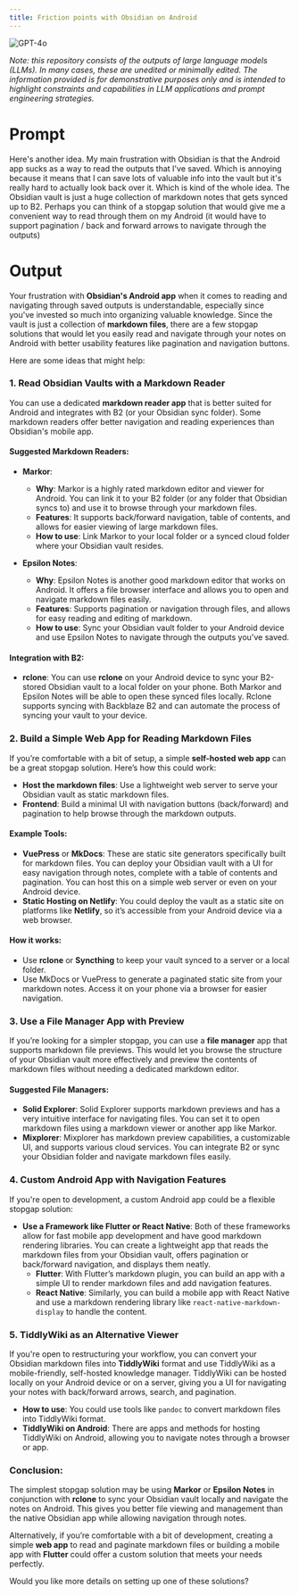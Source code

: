 ```yaml
---
title: Friction points with Obsidian on Android
---
```

![GPT-4o](https://img.shields.io/badge/GPT--4o-3333FF?style=for-the-badge&logo=openai&logoColor=white)



*Note: this repository consists of the outputs of large language models (LLMs). In many cases, these are unedited or minimally edited. The information provided is for demonstrative purposes only and is intended to highlight constraints and capabilities in LLM applications and prompt engineering strategies.*


# Prompt

Here's another idea. My main frustration with Obsidian is that the Android app sucks as a way to read the outputs that I've saved. Which is annoying because it means that I can save lots of valuable info into the vault but it's really hard to actually look back over it. Which is kind of the whole idea. The Obsidian vault is just a huge collection of markdown notes that gets synced up to B2. Perhaps you can think of a stopgap solution that would give me a convenient way to read through them on my Android (it would have to support pagination / back and forward arrows to navigate through the outputs)

# Output

Your frustration with **Obsidian's Android app** when it comes to reading and navigating through saved outputs is understandable, especially since you've invested so much into organizing valuable knowledge. Since the vault is just a collection of **markdown files**, there are a few stopgap solutions that would let you easily read and navigate through your notes on Android with better usability features like pagination and navigation buttons.

Here are some ideas that might help:

### 1. **Read Obsidian Vaults with a Markdown Reader**
   You can use a dedicated **markdown reader app** that is better suited for Android and integrates with B2 (or your Obsidian sync folder). Some markdown readers offer better navigation and reading experiences than Obsidian's mobile app.

   #### Suggested Markdown Readers:
   - **Markor**:
     - **Why**: Markor is a highly rated markdown editor and viewer for Android. You can link it to your B2 folder (or any folder that Obsidian syncs to) and use it to browse through your markdown files.
     - **Features**: It supports back/forward navigation, table of contents, and allows for easier viewing of large markdown files.
     - **How to use**: Link Markor to your local folder or a synced cloud folder where your Obsidian vault resides.
   
   - **Epsilon Notes**:
     - **Why**: Epsilon Notes is another good markdown editor that works on Android. It offers a file browser interface and allows you to open and navigate markdown files easily.
     - **Features**: Supports pagination or navigation through files, and allows for easy reading and editing of markdown.
     - **How to use**: Sync your Obsidian vault folder to your Android device and use Epsilon Notes to navigate through the outputs you've saved.

   #### Integration with B2:
   - **rclone**: You can use **rclone** on your Android device to sync your B2-stored Obsidian vault to a local folder on your phone. Both Markor and Epsilon Notes will be able to open these synced files locally. Rclone supports syncing with Backblaze B2 and can automate the process of syncing your vault to your device.

### 2. **Build a Simple Web App for Reading Markdown Files**
   If you’re comfortable with a bit of setup, a simple **self-hosted web app** can be a great stopgap solution. Here’s how this could work:
   
   - **Host the markdown files**: Use a lightweight web server to serve your Obsidian vault as static markdown files.
   - **Frontend**: Build a minimal UI with navigation buttons (back/forward) and pagination to help browse through the markdown outputs.
   
   #### Example Tools:
   - **VuePress** or **MkDocs**: These are static site generators specifically built for markdown files. You can deploy your Obsidian vault with a UI for easy navigation through notes, complete with a table of contents and pagination. You can host this on a simple web server or even on your Android device.
   - **Static Hosting on Netlify**: You could deploy the vault as a static site on platforms like **Netlify**, so it’s accessible from your Android device via a web browser.

   #### How it works:
   - Use **rclone** or **Syncthing** to keep your vault synced to a server or a local folder.
   - Use MkDocs or VuePress to generate a paginated static site from your markdown notes. Access it on your phone via a browser for easier navigation.

### 3. **Use a File Manager App with Preview**
   If you’re looking for a simpler stopgap, you can use a **file manager** app that supports markdown file previews. This would let you browse the structure of your Obsidian vault more effectively and preview the contents of markdown files without needing a dedicated markdown editor.
   
   #### Suggested File Managers:
   - **Solid Explorer**: Solid Explorer supports markdown previews and has a very intuitive interface for navigating files. You can set it to open markdown files using a markdown viewer or another app like Markor.
   - **Mixplorer**: Mixplorer has markdown preview capabilities, a customizable UI, and supports various cloud services. You can integrate B2 or sync your Obsidian folder and navigate markdown files easily.

### 4. **Custom Android App with Navigation Features**
   If you're open to development, a custom Android app could be a flexible stopgap solution:
   
   - **Use a Framework like Flutter or React Native**: Both of these frameworks allow for fast mobile app development and have good markdown rendering libraries. You can create a lightweight app that reads the markdown files from your Obsidian vault, offers pagination or back/forward navigation, and displays them neatly.
     - **Flutter**: With Flutter’s markdown plugin, you can build an app with a simple UI to render markdown files and add navigation features.
     - **React Native**: Similarly, you can build a mobile app with React Native and use a markdown rendering library like `react-native-markdown-display` to handle the content.

### 5. **TiddlyWiki as an Alternative Viewer**
   If you're open to restructuring your workflow, you can convert your Obsidian markdown files into **TiddlyWiki** format and use TiddlyWiki as a mobile-friendly, self-hosted knowledge manager. TiddlyWiki can be hosted locally on your Android device or on a server, giving you a UI for navigating your notes with back/forward arrows, search, and pagination.

   - **How to use**: You could use tools like `pandoc` to convert markdown files into TiddlyWiki format.
   - **TiddlyWiki on Android**: There are apps and methods for hosting TiddlyWiki on Android, allowing you to navigate notes through a browser or app.

### Conclusion:
The simplest stopgap solution may be using **Markor** or **Epsilon Notes** in conjunction with **rclone** to sync your Obsidian vault locally and navigate the notes on Android. This gives you better file viewing and management than the native Obsidian app while allowing navigation through notes.

Alternatively, if you’re comfortable with a bit of development, creating a simple **web app** to read and paginate markdown files or building a mobile app with **Flutter** could offer a custom solution that meets your needs perfectly.

Would you like more details on setting up one of these solutions?